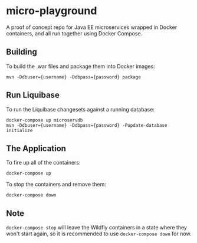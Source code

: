 # micro-playground
A proof of concept repo for Java EE microservices wrapped in Docker containers,
and all run together using Docker Compose.

## Building

To build the .war files and package them into Docker images:

```
mvn -Ddbuser={username} -Ddbpass={password} package
```

## Run Liquibase

To run the Liquibase changesets against a running database:

```
docker-compose up microservdb
mvn -Ddbuser={username} -Ddbpass={password} -Pupdate-database initialize
```

## The Application

To fire up all of the containers:

```
docker-compose up
```

To stop the containers and remove them:

```
docker-compose down
```

## Note

`docker-compose stop` will leave the Wildfly containers in a state where they
won't start again, so it is recommended to use `docker-compose down` for now.
